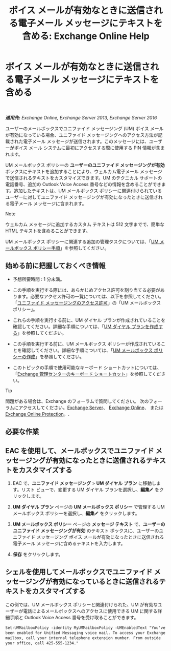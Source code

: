 ﻿---
title: 'ボイス メールが有効なときに送信される電子メール メッセージにテキストを含める: Exchange Online Help'
TOCTitle: ボイス メールが有効なときに送信される電子メール メッセージにテキストを含める
ms:assetid: 3e8292fb-0cdb-445d-8048-a59af7c38d63
ms:mtpsurl: https://technet.microsoft.com/ja-jp/library/Bb201679(v=EXCHG.150)
ms:contentKeyID: 51407520
ms.date: 05/22/2018
mtps_version: v=EXCHG.150
ms.translationtype: HT
---

# ボイス メールが有効なときに送信される電子メール メッセージにテキストを含める

 

_**適用先:** Exchange Online, Exchange Server 2013, Exchange Server 2016_

ユーザーのメールボックスでユニファイド メッセージング (UM) ボイス メールが有効になっている場合、ユニファイド メッセージングへのアクセス方法が記載された電子メール メッセージが送信されます。このメッセージには、ユーザーがボイス メール システムに最初にアクセスする際に使用する PIN 情報が含まれます。

UM メールボックス ポリシーの <strong>ユーザーのユニファイド メッセージングが有効</strong> ボックスにテキストを追加することにより、ウェルカム電子メール メッセージで送信されるテキストをカスタマイズできます。UM のテクニカル サポートの電話番号、追加の Outlook Voice Access 番号などの情報を含めることができます。追加したテキストは、UM メールボックス ポリシーに関連付けられているユーザーに対してユニファイド メッセージングが有効になったときに送信される電子メール メッセージに含まれます。


> [!NOTE]
> ウェルカム メッセージに追加するカスタム テキストは 512 文字までで、簡単な HTML テキストを含めることができます。



UM メールボックス ポリシーに関連する追加の管理タスクについては、「[UM メールボックス ポリシー手順](um-mailbox-policy-procedures-exchange-2013-help.md)」を参照してください。

## 始める前に把握しておくべき情報

  - 予想所要時間 : 1 分未満。

  - この手順を実行する際には、あらかじめアクセス許可を割り当てる必要があります。必要なアクセス許可の一覧については、以下を参照してください。「[ユニファイド メッセージングのアクセス許可](unified-messaging-permissions-exchange-2013-help.md)」の「UM メールボックス ポリシー」。

  - これらの手順を実行する前に、UM ダイヤル プランが作成されていることを確認してください。詳細な手順については、「[UM ダイヤル プランを作成する](create-a-um-dial-plan-exchange-2013-help.md)」を参照してください。

  - この手順を実行する前に、UM メールボックス ポリシーが作成されていることを確認してください。詳細な手順については、「[UM メールボックス ポリシーの作成](create-a-um-mailbox-policy-exchange-2013-help.md)」を参照してください。

  - このトピックの手順で使用可能なキーボード ショートカットについては、「[Exchange 管理センターのキーボード ショートカット](keyboard-shortcuts-in-the-exchange-admin-center-exchange-online-protection-help.md)」を参照してください。


> [!TIP]
> 問題がある場合は、Exchange のフォーラムで質問してください。 次のフォーラムにアクセスしてください。<A href="https://go.microsoft.com/fwlink/p/?linkid=60612">Exchange Server</A>、 <A href="https://go.microsoft.com/fwlink/p/?linkid=267542">Exchange Online</A>、 または <A href="https://go.microsoft.com/fwlink/p/?linkid=285351">Exchange Online Protection</A>。.



## 必要な作業

## EAC を使用して、メールボックスでユニファイド メッセージングが有効になったときに送信されるテキストをカスタマイズする

1.  EAC で、<strong>ユニファイド メッセージング</strong> \> <strong>UM ダイヤル プラン</strong> に移動します。リスト ビューで、変更する UM ダイヤル プランを選択し、<strong>編集</strong>![編集アイコン](images/Bb124582.6f53ccb2-1f13-4c02-bea0-30690e6ea71d(EXCHG.150).gif "編集アイコン") をクリックします。

2.  <strong>UM ダイヤル プラン</strong> ページの <strong>UM メールボックス ポリシー</strong> で管理する UM メールボックス ポリシーを選択し、<strong>編集</strong>![編集アイコン](images/Bb124582.6f53ccb2-1f13-4c02-bea0-30690e6ea71d(EXCHG.150).gif "編集アイコン") をクリックします。

3.  <strong>UM メールボックス ポリシー</strong> ページの <strong>メッセージ テキスト</strong> で、<strong>ユーザーのユニファイド メッセージングが有効</strong> のテキスト ボックスに、ユーザーのユニファイド メッセージング ボイス メールが有効になったときに送信される電子メール メッセージに含めるテキストを入力します。

4.  <strong>保存</strong> をクリックします。

## シェルを使用してメールボックスでユニファイド メッセージングが有効になっているときに送信されるテキストをカスタマイズする

この例では、UM メールボックス ポリシーと関連付けられた、UM が有効なユーザーが電話によるメールボックスへのアクセスに使用できる UM に関する詳細手順と Outlook Voice Access 番号を受け取ることができます。

    Set-UMMailboxPolicy -identity MyUMMailboxPolicy -UMEnabledText "You've been enabled for Unified Messaging voice mail. To access your Exchange mailbox, call your internal telephone extension number. From outside your office, call 425-555-1234."

